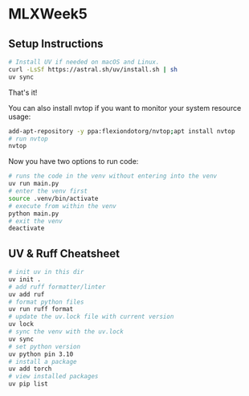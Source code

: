 # MLXWeek5

## Setup Instructions

```bash
# Install UV if needed on macOS and Linux.
curl -LsSf https://astral.sh/uv/install.sh | sh
uv sync
```

That's it!

You can also install nvtop if you want to monitor your system resource usage:
```bash
add-apt-repository -y ppa:flexiondotorg/nvtop;apt install nvtop
# run nvtop
nvtop
```

Now you have two options to run code:
```bash
# runs the code in the venv without entering into the venv
uv run main.py
# enter the venv first
source .venv/bin/activate
# execute from within the venv
python main.py
# exit the venv
deactivate
```

## UV & Ruff Cheatsheet

```bash
# init uv in this dir
uv init .
# add ruff formatter/linter
uv add ruf
# format python files
uv run ruff format
# update the uv.lock file with current version
uv lock
# sync the venv with the uv.lock
uv sync
# set python version
uv python pin 3.10
# install a package
uv add torch
# view installed packages
uv pip list
```